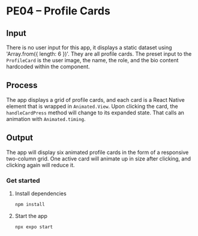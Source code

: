 # PE04 – Profile Cards

## Input
There is no user input for this app, it displays a static dataset using 'Array.from({ length: 6 })'. They are all profile cards. The preset input to the `ProfileCard` is the user image, the name, the role, and the bio content hardcoded within the component.

## Process
The app displays a grid of profile cards, and each card is a React Native element that is wrapped in `Animated.View`. Upon clicking the card, the `handleCardPress` method will change to its expanded state. That calls an animation with `Animated.timing`.

## Output
The app will display six animated profile cards in the form of a responsive two-column grid. One active card will animate up in size after clicking, and clicking again will reduce it.

### Get started

1. Install dependencies

   ```bash
   npm install
   ```

2. Start the app

   ```bash
   npx expo start
   ```
